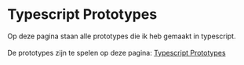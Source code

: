 # Typescript Prototypes
Op deze pagina staan alle prototypes die ik heb gemaakt in typescript.
<br><br>
De prototypes zijn te spelen op deze pagina: <a href="">Typescript Prototypes</a>
